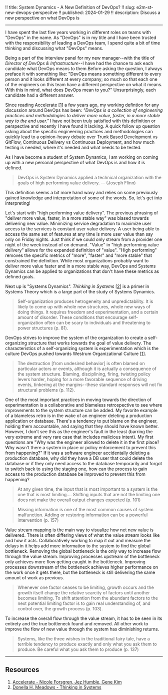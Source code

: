 !! title: System Dynamics - A New Definition of DevOps?
!! slug: e2m-st-new-devops-perspecitve
!! published: 2024-01-29
!! description: Discuss a new perspective on what DevOps is 

---


I have spent the last five years working in different roles on teams with "DevOps" in the name. As "DevOps" is in my
title and I have been trusted with the responsibility of leading a DevOps team, I spend quite a bit of time thinking
and discussing what "DevOps" means. 

Being a part of the interview panel for my new manager--with the title of _Director of DevOps & Infrastructure_--I have
had the chance to ask each candidate what DevOps means to them.Before asking the question, I always preface it with
something like: "DevOps means something different to every person and it looks different at every company; so much so
that each one of the engineers on this team have a different perspective on what it means. With this in mind, what does
DevOps mean to you?" Unsurprisingly, each candidate had a different answer.

Since reading Accelerate [[1](https://itrevolution.com/product/accelerate/)] a few years ago, my working defintion for
any discussion around DevOps has been: _"DevOps is a collection of engineering practices and methodologies to deliver
more value, faster, in a more stable way to the end user."_ I have not been truly satisfied with this definition or
perspective and recently I have found it lacking. A quick follow up question asking about the specific engineering
practices and methodologies can quickly lead to a opinion-heavy debate over Trunk Based Development vs GitFlow,
Continuous Delivery vs Continuous Deployment, and how much testing is needed, where it's needed and what needs to be
tested.

As I have become a student of System Dynamics, I am working on coming up with a new personal perspective of what DevOps
is and how it is defined.

> DevOps is System Dynamics applied a technical organization with the goals of high performing value delivery. --
> (Joseph Flinn)

This definition seems a bit more hand wavy and relies on some previously gained knowledge and interpretation of some of
the words. So, let's get into interpreting!

Let's start with "high performing value delivery". The previous phrasing of "deliver more value, faster, in a more
stable way" was biased towards delivering new value. Minimizing service degradation to maximize user access to the
services is constant user value delivery. A user being able to access the same set of features at any time is more user
value than say only on Friday nights. Just think if we could only stream from a provider one night of the week instead
of on demand. "Value" in "high performing value delivery" allows for the expanded definition of "value". "High
performing" removes the specific metrics of "more", "faster" and "more stable" that constrained the definition. While
most organizations probably want to deliver more value faster and in a more stable way, DevOps and Systems Dynamics can
be applied to organizations that don't have these metrics as defined goals.

Next up is "Systems Dynamics". _Thinking in Systems_ [[2](https://www.chelseagreen.com/product/thinking-in-systems/)] is
a primer in Systems Theory which is a large part of the study of Systems Dynamics. 

> Self-organization produces hetrogeneity and unpredictability. It is likely to come up with whole new structures, whole
> new ways of doing things. It requires freedom and experimentation, and a certain amount of disorder. These conditions
> that encourage self-organization often can be scary to individuals and threatening to power structures (p. 81). 

DevOps strives to improve the system of the organization to create a self-organizing structure that works towards the
goal of value delivery. The characteristics of a self-organizing system is experimentation which is the culture DevOps
pushed towards Westrum Organizational Culture [[1](https://itrevolution.com/product/accelerate/)]. 

> The destruction [from undesired behavior] is often blamed on particular actors or events, although it is actually a
> consequence of the system structure. Blaming, disciplining, firing, twisting policy levers harder, hoping for a more
> favorable sequence of driving events, tinkering at the margins--these standard responses will not fix structural
> problems (p. 112).

One of the most important practices in moving towards the direction of experimentation is a collaborative and
blameless retrospective to see where improvements to the system structure can be added. My favorite example of a
blameless retro is in the wake of an engineer deleting a production application or database. There's a tendency to put
blame on the engineer, holding them accountable, and saying that they should have known better. However, I don't see
this as the engineer's fault in the least (barring the very extreme and very rare case that includes malicious intent).
My first questions are "Why was the engineer allowed to delete it in the first place? Why wasn't there a system in place
or policy enforcement to prevent this from happening?" If it was a software engineer accidentally deleting a production
database, why did they have a DB user that could delete the database or if they only need access to the database
temporarily and forgot to switch back to using the staging one, how can the process to gain access to the production
database be improved to prevent this from happening? 

> At any given time, the input that is most important to a system is the one that is most limiting.... Shifting inputs
> that are not the limiting one does not make the overall output changes expected (p. 101)

> Missing information is one of the most common causes of system malfunction. Adding or restoring information can be a
> powerful intervention (p. 157)

Value stream mapping is the main way to visualize how net new value is delivered. There is often differing views of what
the value stream looks like and how it acts. Collaboratively working to map it out and measure the delays in it helps
add more information to the system to find the global bottleneck. Removing the global bottleneck is the only way to
increase flow through the value stream. Improving processes upstream of the bottleneck only achieves more flow getting
caught in the bottleneck. Improving processes downstream of the bottleneck achieves higher performance on the work once
it gets there, but the bottleneck is still delivering the same amount of work as previous. 

> Whenever one factor ceases to be limiting, growth occurs and the growth itself change the relative scarcity of factors
> until another becomes limiting. To shift attention from the abundant factors to the next potential limiting factor is
> to gain real understanding of, and control over, the growth process (p. 103).

To increase the overall flow through the value stream, it has to be seen in its entirety and the true bottleneck found
and removed. All other work to improve the flow of new value through the system has diminishing returns.

> Systems, like the three wishes in the traditional fairy tale, have a terrible tendency to produce exactly and only
> what you ask them to produce. Be careful what you ask them to produce (p. 137)

---

## Resources

1. [Accelerate - Nicole Forsgren, Jez Humble, Gene Kim](https://itrevolution.com/product/accelerate/)
2. [Donella H. Meadows - Thinking in Systems](https://www.chelseagreen.com/product/thinking-in-systems/)
